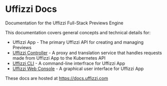 # Uffizzi Docs  

Documentation for the Uffizzi Full-Stack Previews Engine    

This documentation covers general concepts and technical details for:  

* Uffizzi App - The primary Uffizzi API for creating and managing Previews   
* [Uffizzi Controller](https://github.com/UffizziCloud/uffizzi_cli) - A proxy and translation service that handles requests made from Uffizzi App to the Kubernetes API  
* [Uffizzi CLI](https://github.com/UffizziCloud/uffizzi_cli) - A command-line interfrace for Uffizzi App    
* [Uffizzi Web Console](https://uffizzi.com) - A graphical user interface for Uffizzi App    

These docs are hosted at https://docs.uffizzi.com  
